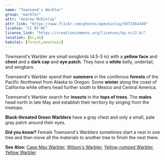 ```yaml
---
name: "Townsend's Warbler"
group: "warbler"
attr: "Andrew McKinlay"
attr_link: "https://www.flickr.com/photos/apmckinlay/9371564340"
license: "CC BY-NC"
license_link: "https://creativecommons.org/licenses/by-nc/2.0/"
location: [bc,ab]
habitat: [forest,mountain]
---
```

Townsend's Warbler are small songbirds (4.5-5 in) with a **yellow** **face** and **chest** and a **dark cap** and **eye patch**. They have a **white** belly, undertail, and wingbars.

Townsend's Warbler spend their **summers** in the coniferous **forests** of the Pacific Northwest from Alaska to Oregon. Some **winter** along the coast of California while others head further south to Mexico and Central America.

Townsend's Warbler search for **insects** in the **tops of trees**. The **males** head north in late May and establish their territory by singing from the treetops.

**Black-throated Green Warblers** have a gray chest and only a small, pale gray patch around their eyes.

**Did you know?** Female Townsend's Warblers sometimes start a nest in one tree and then move all the materials to another tree to finish the nest there.

<!-- generated, do not edit -->
**See Also:**
[Cape May Warbler](/birds/capewarb/),
[Wilson's Warbler](/birds/wilswarb/),
[Yellow-rumped Warbler](/birds/yellrump/),
[Yellow Warbler](/birds/yellwarb/)
